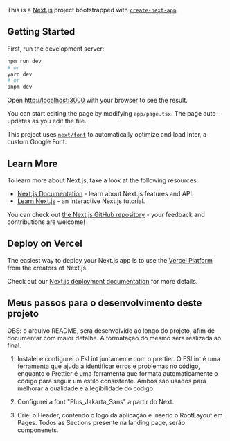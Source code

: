 This is a [Next.js](https://nextjs.org/) project bootstrapped with [`create-next-app`](https://github.com/vercel/next.js/tree/canary/packages/create-next-app).

## Getting Started

First, run the development server:

```bash
npm run dev
# or
yarn dev
# or
pnpm dev
```

Open [http://localhost:3000](http://localhost:3000) with your browser to see the result.

You can start editing the page by modifying `app/page.tsx`. The page auto-updates as you edit the file.

This project uses [`next/font`](https://nextjs.org/docs/basic-features/font-optimization) to automatically optimize and load Inter, a custom Google Font.

## Learn More

To learn more about Next.js, take a look at the following resources:

- [Next.js Documentation](https://nextjs.org/docs) - learn about Next.js features and API.
- [Learn Next.js](https://nextjs.org/learn) - an interactive Next.js tutorial.

You can check out [the Next.js GitHub repository](https://github.com/vercel/next.js/) - your feedback and contributions are welcome!

## Deploy on Vercel

The easiest way to deploy your Next.js app is to use the [Vercel Platform](https://vercel.com/new?utm_medium=default-template&filter=next.js&utm_source=create-next-app&utm_campaign=create-next-app-readme) from the creators of Next.js.

Check out our [Next.js deployment documentation](https://nextjs.org/docs/deployment) for more details.

## Meus passos para o desenvolvimento deste projeto

OBS: o arquivo README, sera desenvolvido ao longo do projeto, afim de documentar com maior detalhe. A formatação do mesmo sera realizada ao final.

1. Instalei e configurei o EsLint juntamente com o prettier. O ESLint é uma ferramenta que ajuda a identificar erros e problemas no código, enquanto o Prettier é uma ferramenta que formata automaticamente o código para seguir um estilo consistente. Ambos são usados para melhorar a qualidade e a legibilidade do código.

2. Configurei a font "Plus_Jakarta_Sans" a partir do Next.

3. Criei o Header, contendo o logo da aplicação e inserio o RootLayout em Pages. Todos as Sections presente na landing page, serão componenets.
